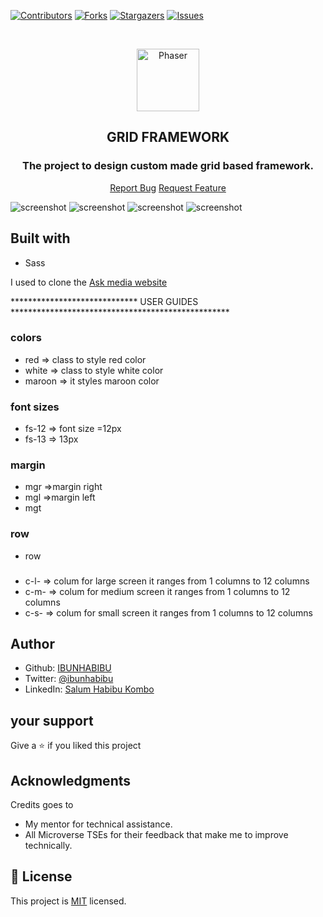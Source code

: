 [![Contributors][contributors-shield]][contributors-url]
[![Forks][forks-shield]][forks-url]
[![Stargazers][stars-shield]][stars-url]
[![Issues][issues-shield]][issues-url]

<br />

<p align="center">
  <a href="git@github.com:IBUNHABIBU/platform-game.git">
    <p align="center"> <img src="https://raw.githubusercontent.com/github/explore/b7c8510756ee50efb38d1f01896e72b7a9737296/topics/phaser/phaser.png" alt="Phaser" width="100" height="100"> </p>
  </a>

  <h2 align="center"> GRID FRAMEWORK</h2>
  <h3 align="center"> The project to design custom made grid based framework.</h3>

  <p align="center">
    <a href="https://github.com/IBUNHABIBU/platform-game/issues">Report Bug</a>
    <a href="https://github.com/IBUNHABIBU/platform-game/issues">Request Feature</a>
  </p>
</p>

![screenshot](https://github.com/IBUNHABIBU/GRID-FRAMEWORK/blob/gridframework/images/gridhome.PNG)
![screenshot](https://github.com/IBUNHABIBU/GRID-FRAMEWORK/blob/gridframework/images/gridbody.PNG)
![screenshot](https://github.com/IBUNHABIBU/GRID-FRAMEWORK/blob/gridframework/images/bodymobile.jpg)
![screenshot](https://github.com/IBUNHABIBU/GRID-FRAMEWORK/blob/gridframework/images/frontmobile.jpg)

## Built with
* Sass

I used to clone the 
 [Ask media website ](https://raw.githack.com/IBUNHABIBU/GRID-FRAMEWORK/gridframework/index.html)


   *****************************    USER GUIDES **************************************************
 ### colors
 * red => class to style red color
 * white => class to style white color 
 * maroon => it styles maroon color

 ### font sizes
 * fs-12  => font size =12px
 * fs-13   => 13px 

 ### margin
 * mgr  =>margin right
 * mgl  =>margin left
 * mgt

 ### row
 * row

 ### 
 * c-l-   => colum for large screen it ranges from 1 columns to 12 columns
 * c-m-  => colum for medium screen it ranges from 1 columns to 12 columns
 * c-s- => colum for small screen it ranges from 1 columns to 12 columns


## Author
* Github: [IBUNHABIBU](https://github.com/IBUNHABIBU)
* Twitter: [@ibunhabibu](https://twitter.com/Ibunhabibu)
* LinkedIn: [Salum Habibu Kombo](https://www.linkedin.com/in/salum-habibu/)

## your support 
Give a :star: if you liked this project 
## Acknowledgments
Credits goes to
- My mentor for technical assistance.
- All Microverse TSEs for their feedback that make me to improve technically.
## 📝 License
This project is [MIT](LICENCE) licensed. 

[contributors-shield]: https://img.shields.io/github/contributors/IBUNHABIBU/tic-tac-toe-game.svg?style=flat-square
[contributors-url]: https://github.com/IBUNHABIBU/tic-tac-toe-game/graphs/contributors
[forks-shield]: https://img.shields.io/github/forks/IBUNHABIBU/tic-tac-toe-game.svg?style=flat-square
[forks-url]: https://github.com/IBUNHABIBU/tic-tac-toe-game/network/members
[stars-shield]: https://img.shields.io/github/stars/IBUNHABIBU/tic-tac-toe-game.svg?style=flat-square
[stars-url]: https://github.com/IBUNHABIBU/tic-tac-toe-game/stargazers
[issues-shield]: https://img.shields.io/github/issues/IBUNHABIBU/tic-tac-toe-game.svg?style=flat-square
[issues-url]: https://github.com/IBUNHABIBU/tic-tac-toe-game/issues

   
   
   
   
   
   
   
